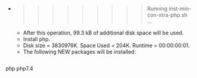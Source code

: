 * >>>>>>>>> Running inst-min-con-xtra-php.sh ...
  * After this operation, 99.3 kB of additional disk space will be used.
  * Install php.
  * Disk size = 3830976K. Space Used = 204K. Runtime = 00:00:00:01.
  * The following NEW packages will be installed:
  ```bash
php php7.4
  ```
